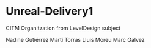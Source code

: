 # Unreal-Delivery1
CITM Organitzation from LevelDesign subject


Nadine Gutiérrez
Martí Torras
Lluis Moreu
Marc Gálvez
